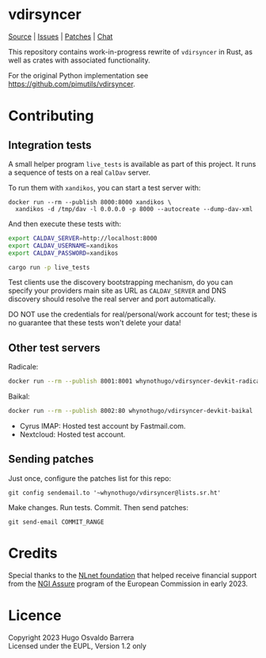 # vdirsyncer

[Source](https://git.sr.ht/~whynothugo/vdirsyncer-rs) |
[Issues](https://todo.sr.ht/~whynothugo/vdirsyncer-rs) |
[Patches](https://lists.sr.ht/~whynothugo/vdirsyncer-devel) |
[Chat](irc://ircs.libera.chat:6697/#pimutils)

This repository contains work-in-progress rewrite of `vdirsyncer` in Rust, as
well as crates with associated functionality.

For the original Python implementation see https://github.com/pimutils/vdirsyncer.

# Contributing

## Integration tests

A small helper program `live_tests` is available as part of this project. It
runs a sequence of tests on a real `CalDav` server.

To run them with `xandikos`, you can start a test server with:

```
docker run --rm --publish 8000:8000 xandikos \
  xandikos -d /tmp/dav -l 0.0.0.0 -p 8000 --autocreate --dump-dav-xml
```

And then execute these tests with:

```sh
export CALDAV_SERVER=http://localhost:8000
export CALDAV_USERNAME=xandikos
export CALDAV_PASSWORD=xandikos

cargo run -p live_tests
```

Test clients use the discovery bootstrapping mechanism, do you can specify your
providers main site as URL as `CALDAV_SERVER` and DNS discovery should resolve
the real server and port automatically.

DO NOT use the credentials for real/personal/work account for test; these is no
guarantee that these tests won't delete your data!

## Other test servers

Radicale:

```sh
docker run --rm --publish 8001:8001 whynothugo/vdirsyncer-devkit-radicale
```


Baikal:

```sh
docker run --rm --publish 8002:80 whynothugo/vdirsyncer-devkit-baikal
```

- Cyrus IMAP: Hosted test account by Fastmail.com.
- Nextcloud: Hosted test account.

## Sending patches

Just once, configure the patches list for this repo:

```
git config sendemail.to '~whynothugo/vdirsyncer@lists.sr.ht'
```

Make changes. Run tests. Commit. Then send patches:

```
git send-email COMMIT_RANGE
```

# Credits

Special thanks to the [NLnet foundation] that helped receive financial support
from the [NGI Assure] program of the European Commission in early 2023.

[NLnet foundation]: https://nlnet.nl/project/vdirsyncer/
[NGI Assure]: https://www.ngi.eu/ngi-projects/ngi-assure/

# Licence

Copyright 2023 Hugo Osvaldo Barrera  
Licensed under the EUPL, Version 1.2 only
